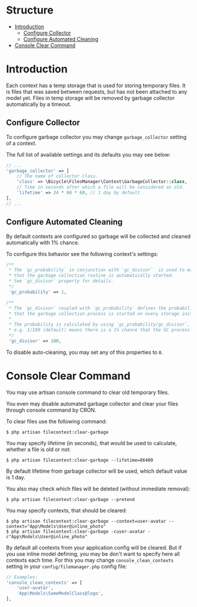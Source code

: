 Structure
=========

- [Introduction](#introduction)
    * [Configure Collector](#configure-collector)
    * [Configure Automated Cleaning](#configure-automated-cleaning)
- [Console Clear Command](#console-clear-command)


Introduction
============

Each context has a temp storage that is used for storing temporary files.
It is files that was saved between requests, but has not been attached to any model yet.
Files in temp storage will be removed by garbage collector automatically by a timeout.

Configure Collector
-------------------

To configure garbage collector you may change `garbage_collector` setting of a context.

The full list of available settings and its defaults you may see below:

```php
// ...
'garbage_collector' => [
    // The name of collector class.
    'class' => \Bicycle\FilesManager\Context\GarbageCollector::class,
    // Time in seconds after which a file will be considered as old.
    'lifetime' => 24 * 60 * 60, // 1 day by default
],
// ...
```

Configure Automated Cleaning
----------------------------

By default contexts are configured so garbage will be collected and cleaned
automatically with 1% chance.

To configure this behavior see the following context's settings:

```php
/**
 * The `gc_probability` in conjunction with `gc_divisor`` is used to manage probability
 * that the garbage collection routine is automatically started.
 * See `gc_divisor` property for details.
 */
 'gc_probability' => 1,

/**
 * The `gc_divisor` coupled with `gc_probability` defines the probability
 * that the garbage collection process is started on every storage initialization.
 * 
 * The probability is calculated by using `gc_probability/gc_divisor`,
 * e.g. 1/100 (default) means there is a 1% chance that the GC process starts on each request.
 */
 'gc_divisor' => 100,
```

To disable auto-cleaning, you may set any of this properties to `0`.

Console Clear Command
=====================

You may use artisan console command to clear old temporary files.

You even may disable automated garbage collector and clear your files
through console command by CRON.

To clear files use the following command:

```
$ php artisan filecontext:clear-garbage
```

You may specify lifetime (in seconds), that would be used to calculate,
whether a file is old or not:

```
$ php artisan filecontext:clear-garbage --lifetime=86400
```

By default lifetime from garbage collector will be used, which default value is 1 day.

You also may check which files will be deleted (without immediate removal):

```
$ php artisan filecontext:clear-garbage --pretend
```

You may specify contexts, that should be cleared:

```
$ php artisan filecontext:clear-garbage --context=user-avatar --context="App\Models\User@inline_photo"
$ php artisan filecontext:clear-garbage -cuser-avatar -c"App\Models\User@inline_photo"
```

By default all contexts from your application config will be cleared.
But if you use inline model defining, you may be don't want
to specify here all contexts each time.
For this you may change `console_clean_contexts` setting in your `config/filemanager.php` config file:

```php
// Examples:
'console_clean_contexts' => [
    'user-avatar',
    'App\Models\SomeModelClass@logo',
],
```
